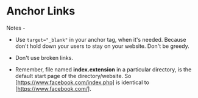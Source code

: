 # Anchor Links

Notes -

- Use `target="_blank"` in your anchor tag, when it's needed. Because don't hold down your users to stay on your website. Don't be greedy.

- Don't use broken links.

- Remember, file named **index.extension** in a particular directory, is the default start page of the directory/website. So [https://www.facebook.com/index.php] is identical to [https://www.facebook.com/].